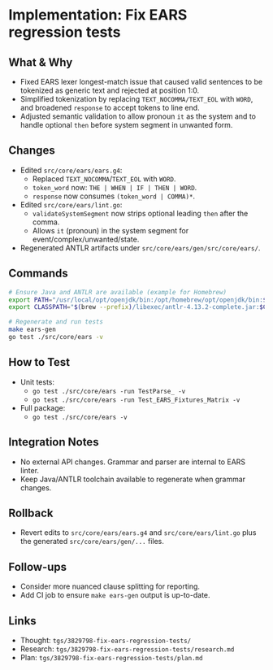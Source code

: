 # Implementation: Fix EARS regression tests

## What & Why
- Fixed EARS lexer longest-match issue that caused valid sentences to be tokenized as generic text and rejected at position 1:0.
- Simplified tokenization by replacing `TEXT_NOCOMMA/TEXT_EOL` with `WORD`, and broadened `response` to accept tokens to line end. 
- Adjusted semantic validation to allow pronoun `it` as the system and to handle optional `then` before system segment in unwanted form.

## Changes
- Edited `src/core/ears/ears.g4`:
  - Replaced `TEXT_NOCOMMA`/`TEXT_EOL` with `WORD`.
  - `token_word` now: `THE | WHEN | IF | THEN | WORD`.
  - `response` now consumes `(token_word | COMMA)*`.
- Edited `src/core/ears/lint.go`:
  - `validateSystemSegment` now strips optional leading `then` after the comma.
  - Allows `it` (pronoun) in the system segment for event/complex/unwanted/state.
- Regenerated ANTLR artifacts under `src/core/ears/gen/src/core/ears/`.

## Commands
```bash
# Ensure Java and ANTLR are available (example for Homebrew)
export PATH="/usr/local/opt/openjdk/bin:/opt/homebrew/opt/openjdk/bin:$PATH"
export CLASSPATH="$(brew --prefix)/libexec/antlr-4.13.2-complete.jar:$CLASSPATH"

# Regenerate and run tests
make ears-gen
go test ./src/core/ears -v
```

## How to Test
- Unit tests:
  - `go test ./src/core/ears -run TestParse_ -v`
  - `go test ./src/core/ears -run Test_EARS_Fixtures_Matrix -v`
- Full package:
  - `go test ./src/core/ears -v`

## Integration Notes
- No external API changes. Grammar and parser are internal to EARS linter.
- Keep Java/ANTLR toolchain available to regenerate when grammar changes.

## Rollback
- Revert edits to `src/core/ears/ears.g4` and `src/core/ears/lint.go` plus the generated `src/core/ears/gen/...` files.

## Follow-ups
- Consider more nuanced clause splitting for reporting.
- Add CI job to ensure `make ears-gen` output is up-to-date.

## Links
- Thought: `tgs/3829798-fix-ears-regression-tests/`
- Research: `tgs/3829798-fix-ears-regression-tests/research.md`
- Plan: `tgs/3829798-fix-ears-regression-tests/plan.md`
